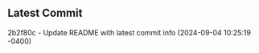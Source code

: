 
## Latest Commit
2b2f80c - Update README with latest commit info (2024-09-04 10:25:19 -0400) <Yunxi-Zhou>
